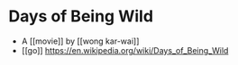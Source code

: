# Days of Being Wild

- A [[movie]] by [[wong kar-wai]]
- [[go]] https://en.wikipedia.org/wiki/Days_of_Being_Wild


